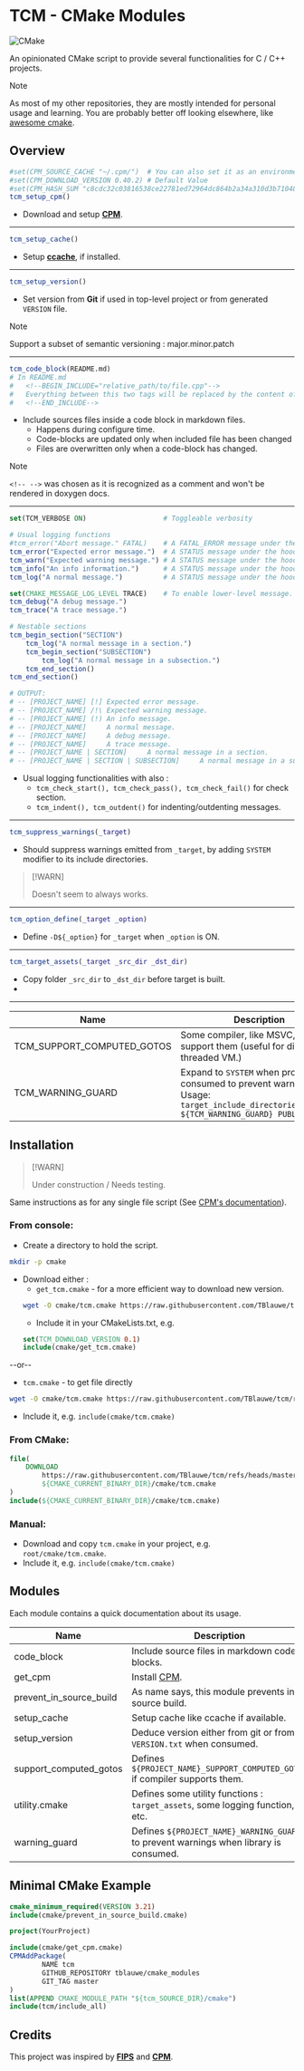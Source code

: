 # TCM - CMake Modules

![CMake](https://img.shields.io/badge/CMake-%23008FBA.svg?style=for-the-badge&logo=cmake&logoColor=white)

An opinionated CMake script to provide several functionalities for C / C++ projects.

> [!NOTE]
>
> As most of my other repositories, they are mostly intended for personal usage and learning.
> You are probably better off looking elsewhere, like [awesome cmake](https://github.com/onqtam/awesome-cmake).

## Overview

```cmake 
#set(CPM_SOURCE_CACHE "~/.cpm/")  # You can also set it as an environment variable, so it works across projects.
#set(CPM_DOWNLOAD_VERSION 0.40.2) # Default Value
#set(CPM_HASH_SUM "c8cdc32c03816538ce22781ed72964dc864b2a34a310d3b7104812a5ca2d835d") #Default value
tcm_setup_cpm()
```
* Download and setup __[CPM](https://github.com/cpm-cmake/CPM.cmake)__.
 
___

```cmake 
tcm_setup_cache()
```
* Setup __[ccache](https://ccache.dev/)__, if installed.

___

```cmake 
tcm_setup_version()
```
* Set version from __Git__ if used in top-level project or from generated `VERSION` file.

> [!NOTE]
> 
> Support a subset of semantic versioning : major.minor.patch

___

```cmake 
tcm_code_block(README.md)
# In README.md
#   <!--BEGIN_INCLUDE="relative_path/to/file.cpp"-->
#   Everything between this two tags will be replaced by the content of the file inside a code block.
#   <!--END_INCLUDE-->
```

* Include sources files inside a code block in markdown files.
  * Happens during configure time.
  * Code-blocks are updated only when included file has been changed
  * Files are overwritten only when a code-block has changed.
 
> [!NOTE]
>
> `<!-- -->` was chosen as it is recognized as a comment and won't be rendered in doxygen docs.

___

```cmake 
set(TCM_VERBOSE ON)                   # Toggleable verbosity

# Usual logging functions
#tcm_error("Abort message." FATAL)    # A FATAL_ERROR message under the hood. 
tcm_error("Expected error message.")  # A STATUS message under the hood.
tcm_warn("Expected warning message.") # A STATUS message under the hood.
tcm_info("An info information.")      # A STATUS message under the hood.
tcm_log("A normal message.")          # A STATUS message under the hood.

set(CMAKE_MESSAGE_LOG_LEVEL TRACE)    # To enable lower-level message.
tcm_debug("A debug message.")
tcm_trace("A trace message.")

# Nestable sections
tcm_begin_section("SECTION")
    tcm_log("A normal message in a section.")
    tcm_begin_section("SUBSECTION")
        tcm_log("A normal message in a subsection.")
    tcm_end_section()
tcm_end_section()

# OUTPUT:
# -- [PROJECT_NAME] [!] Expected error message.
# -- [PROJECT_NAME] /!\ Expected warning message.
# -- [PROJECT_NAME] (!) An info message.
# -- [PROJECT_NAME]     A normal message.
# -- [PROJECT_NAME]     A debug message.
# -- [PROJECT_NAME]     A trace message.
# -- [PROJECT_NAME | SECTION]     A normal message in a section.
# -- [PROJECT_NAME | SECTION | SUBSECTION]     A normal message in a subsection.
```
* Usual logging functionalities with also :
  * `tcm_check_start(), tcm_check_pass(), tcm_check_fail()` for check section.
  * `tcm_indent(), tcm_outdent()` for indenting/outdenting messages.

___

```cmake
tcm_suppress_warnings(_target)
```
* Should suppress warnings emitted from `_target`, by adding `SYSTEM` modifier to its include directories.

> [!WARN]
>
> Doesn't seem to always works.
   
___

```cmake
tcm_option_define(_target _option)
```
* Define `-D${_option}` for `_target` when `_option` is ON.

___

```cmake
tcm_target_assets(_target _src_dir _dst_dir)
```
* Copy folder `_src_dir` to `_dst_dir` before target is built.
* 
___

| Name                       | Description                                                                                                                                        |
|----------------------------|----------------------------------------------------------------------------------------------------------------------------------------------------|
| TCM_SUPPORT_COMPUTED_GOTOS | Some compiler, like MSVC, don't support them (useful for direct threaded VM.)                                                                      |
| TCM_WARNING_GUARD          | Expand to `SYSTEM` when project is consumed to prevent warnings.<br/>Usage: `target_include_directories(_target ${TCM_WARNING_GUARD} PUBLIC dir/)` |
 

## Installation

> [!WARN]
>
> Under construction / Needs testing.
> 
Same instructions as for any single file script (See [CPM's documentation](https://github.com/cpm-cmake/CPM.cmake?tab=readme-ov-file#adding-cpm)).

### From console:

* Create a directory to hold the script.
```bash
mkdir -p cmake
```
* Download either :
  * `get_tcm.cmake` - for a more efficient way to download new version.
  ```bash
  wget -O cmake/tcm.cmake https://raw.githubusercontent.com/TBlauwe/tcm/refs/heads/master/cmake/get_tcm.cmake
  ```
  * Include it in your CMakeLists.txt, e.g. 
  ```cmake
  set(TCM_DOWNLOAD_VERSION 0.1)
  include(cmake/get_tcm.cmake)
  ```
  
--or-- 

  * `tcm.cmake` - to get file directly
  ```bash
  wget -O cmake/tcm.cmake https://raw.githubusercontent.com/TBlauwe/tcm/refs/heads/master/cmake/tcm.cmake
  ```

* Include it, e.g. `include(cmake/tcm.cmake)`

### From CMake:


```cmake
file(
    DOWNLOAD 
        https://raw.githubusercontent.com/TBlauwe/tcm/refs/heads/master/cmake/tcm.cmake
        ${CMAKE_CURRENT_BINARY_DIR}/cmake/tcm.cmake
)
include(${CMAKE_CURRENT_BINARY_DIR}/cmake/tcm.cmake)
```

### Manual:

* Download and copy `tcm.cmake` in your project, e.g. `root/cmake/tcm.cmake`.
* Include it, e.g. `include(cmake/tcm.cmake)`

## Modules


Each module contains a quick documentation about its usage.

| Name                    | Description                                                                           |
|-------------------------|---------------------------------------------------------------------------------------|
| code_block              | Include source files in markdown code-blocks.                                         |
| get_cpm                 | Install [CPM](https://github.com/cpm-cmake/CPM.cmake).                                |
| prevent_in_source_build | As name says, this module prevents in source build.                                   |
| setup_cache             | Setup cache like ccache if available.                                                 |
| setup_version           | Deduce version either from git or from `VERSION.txt` when consumed.                   |
| support_computed_gotos  | Defines `${PROJECT_NAME}_SUPPORT_COMPUTED_GOTOS` if compiler supports them.           |
| utility.cmake           | Defines some utility functions : `target_assets`, some logging function, etc.         |
| warning_guard           | Defines `${PROJECT_NAME}_WARNING_GUARD` to prevent warnings when library is consumed. |


## Minimal CMake Example


```cmake
cmake_minimum_required(VERSION 3.21)
include(cmake/prevent_in_source_build.cmake)

project(YourProject)

include(cmake/get_cpm.cmake)
CPMAddPackage(
        NAME tcm
        GITHUB_REPOSITORY tblauwe/cmake_modules
        GIT_TAG master
)
list(APPEND CMAKE_MODULE_PATH "${tcm_SOURCE_DIR}/cmake")
include(tcm/include_all)
```

## Credits

This project was inspired by __[FIPS](https://github.com/floooh/fips)__ and __[CPM](https://github.com/cpm-cmake/CPM.cmake)__.
